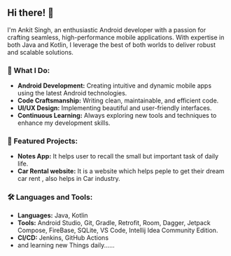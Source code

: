 
## Hi there! 👋

I'm Ankit Singh, an enthusiastic Android developer with a passion for crafting seamless, high-performance mobile applications. With expertise in both Java and Kotlin, I leverage the best of both worlds to deliver robust and scalable solutions. 

### 🚀 What I Do:
- **Android Development:** Creating intuitive and dynamic mobile apps using the latest Android technologies.
- **Code Craftsmanship:** Writing clean, maintainable, and efficient code.
- **UI/UX Design:** Implementing beautiful and user-friendly interfaces.
- **Continuous Learning:** Always exploring new tools and techniques to enhance my development skills.

### 🌟 Featured Projects:
- **Notes App:** It helps user to recall the small but important task of daily life.
- **Car Rental website:** It is a website which helps peple to get their dream car rent , also helps in Car industry.

### 🛠️ Languages and Tools:
- **Languages:** Java, Kotlin
- **Tools:** Android Studio, Git, Gradle, Retrofit, Room, Dagger, Jetpack Compose, FireBase, SQLite, VS Code, Intellij Idea Community Edition.
- **CI/CD:** Jenkins, GitHub Actions
- and learning new Things daily......





